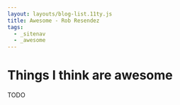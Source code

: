 ```yaml
---
layout: layouts/blog-list.11ty.js
title: Awesome - Rob Resendez
tags:
  - _sitenav
  - _awesome
---
```


# Things I think are awesome

TODO